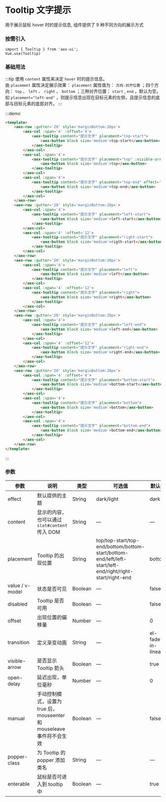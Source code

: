 # Tooltip 文字提示

用于展示鼠标 hover 时的提示信息, 组件提供了 9 种不同方向的展示方式

### 按需引入

```
import { Tooltip } from 'aex-ui';
Vue.use(Tooltip)
```

### 基础用法

:::tip
使用 `content` 属性来决定 `hover` 时的提示信息。   
由 `placement` 属性决定展示效果： `placement` 属性值为： `方向-对齐位置` ；四个方向： `top` 、 `left` 、 `right` 、 `bottom` ；三种对齐位置： `start` , `end` ，默认为空。如 `placement="left-end"` ，则提示信息出现在目标元素的左侧，且提示信息的底部与目标元素的底部对齐。
:::

:::demo 

```html
<template>
    <aex-row :gutter='20' style='marginBottom:20px'>
        <aex-col :span='4' :offset='4'>
            <aex-tooltip content="提示文字" placement="top-start">
                <aex-button block size='medium'>top-start</aex-button>
            </aex-tooltip>
        </aex-col>
        <aex-col :span='4'>
            <aex-tooltip content="提示文字" placement="top" :visible-arrow='false'>
                <aex-button block size='medium'>top</aex-button>
            </aex-tooltip>
        </aex-col>
        <aex-col :span='4'>
            <aex-tooltip content="提示文字" placement="top-end" effect='light'>
                <aex-button block size='medium'>top-end</aex-button>
            </aex-tooltip>
        </aex-col>
    </aex-row>
    <aex-row :gutter='20' style='marginBottom:20px'>
        <aex-col :span='4'>
            <aex-tooltip content="提示文字" placement="left-start">
                <aex-button block size='medium'>left-start</aex-button>
            </aex-tooltip>
        </aex-col>
        <aex-col :span='4' :offset='12'>
            <aex-tooltip content="提示文字" placement="right-start">
                <aex-button block size='medium'>rigth-start</aex-button>
            </aex-tooltip>
        </aex-col>
    </aex-row>
    <aex-row :gutter='20' style='marginBottom:20px'>
        <aex-col :span='4'>
            <aex-tooltip content="提示文字" placement="left">
                <aex-button block size='medium'>left</aex-button>
            </aex-tooltip>
        </aex-col>
        <aex-col :span='4' :offset='12'>
            <aex-tooltip content="提示文字" placement="right">
                <aex-button block size='medium'>right</aex-button>
            </aex-tooltip>
        </aex-col>
    </aex-row>
    <aex-row :gutter='20' style='marginBottom:20px'>
        <aex-col :span='4'>
            <aex-tooltip content="提示文字" placement="left-end">
                <aex-button block size='medium'>left-end</aex-button>
            </aex-tooltip>
        </aex-col>
        <aex-col :span='4' :offset='12'>
            <aex-tooltip content="提示文字" placement="right-end">
                <aex-button block size='medium'>right-end</aex-button>
            </aex-tooltip>
        </aex-col>
    </aex-row>
    <aex-row :gutter='20' style='marginBottom:20px'>
        <aex-col :span='4' :offset='4'>
            <aex-tooltip content="提示文字" placement="bottom-start">
                <aex-button block size='medium'>bottom-start</aex-button>
            </aex-tooltip>
        </aex-col>
        <aex-col :span='4'>
            <aex-tooltip content="提示文字" placement="bottom">
                <aex-button block size='medium'>bottom</aex-button>
            </aex-tooltip>
        </aex-col>
        <aex-col :span='4'>
            <aex-tooltip content="提示文字" placement="bottom-end">
                <aex-button block size='medium'>bottom-end</aex-button>
            </aex-tooltip>
        </aex-col>
    </aex-row>
</template>
```

:::

### 参数

| 参数               | 说明                                                     | 类型              | 可选值      | 默认值 |
|--------------------|----------------------------------------------------------|-------------------|-------------|--------|
|  effect        |  默认提供的主题  | String            | dark/light | dark  |
|  content        |  显示的内容，也可以通过 `slot#content` 传入 DOM  | String            | — | — |
|  placement        |  Tooltip 的出现位置  | String           |  top/top-start/top-end/bottom/bottom-start/bottom-end/left/left-start/left-end/right/right-start/right-end |  bottom |
|  value / v-model |  状态是否可见  | Boolean           | — |  false |
|  disabled       |  Tooltip 是否可用  | Boolean           | — |  false |
|  offset        |  出现位置的偏移量  | Number           | — |  0 |
|  transition     |  定义渐变动画      | String             | — | el-fade-in-linear |
|  visible-arrow   |  是否显示 Tooltip 箭头 | Boolean | — | true |
| open-delay | 延迟出现，单位毫秒 | Number | — | 0 |
| manual | 手动控制模式，设置为 true 后，mouseenter 和 mouseleave 事件将不会生效 | Boolean | — | false |
| popper-class | 为 Tooltip 的 popper 添加类名 | String | — | — |
| enterable | 鼠标是否可进入到 tooltip 中 | Boolean | — | true |

